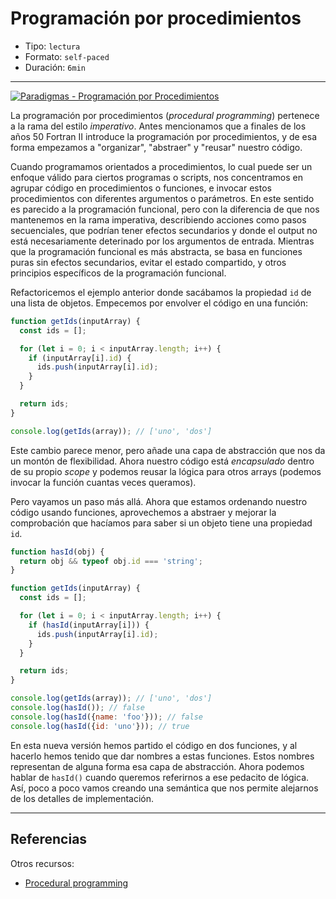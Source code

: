 # Programación por procedimientos

* Tipo: `lectura`
* Formato: `self-paced`
* Duración: `6min`

***

[![Paradigmas - Programación por Procedimientos](https://embedwistia-a.akamaihd.net/deliveries/4e3484d4a5311cad9a043dc69d9243ed023538e5.jpg?image_play_button_size=2x&amp;image_crop_resized=960x540&amp;image_play_button=1&amp;image_play_button_color=f7b617e0)](https://laboratoria.wistia.com/medias/el19ibmhpj?wvideo=el19ibmhpj)

La programación por procedimientos (_procedural programming_) pertenece a la
rama del estilo _imperativo_. Antes mencionamos que a finales de los años 50
Fortran II introduce la programación por procedimientos, y de esa forma
empezamos a "organizar", "abstraer" y "reusar" nuestro código.

Cuando programamos orientados a procedimientos, lo cual puede ser un enfoque
válido para ciertos programas o scripts, nos concentramos en agrupar código
en procedimientos o funciones, e invocar estos procedimientos con diferentes
argumentos o parámetros. En este sentido es parecido a la programación
funcional, pero con la diferencia de que nos mantenemos en la rama imperativa,
describiendo acciones como pasos secuenciales, que podrían tener efectos
secundarios y donde el output no está necesariamente deterinado por los
argumentos de entrada. Mientras que la programación funcional es más abstracta,
se basa en funciones puras sin efectos secundarios, evitar el estado compartido,
y otros principios específicos de la programación funcional.

Refactoricemos el ejemplo anterior donde sacábamos la propiedad `id` de una
lista de objetos. Empecemos por envolver el código en una función:

```js
function getIds(inputArray) {
  const ids = [];

  for (let i = 0; i < inputArray.length; i++) {
    if (inputArray[i].id) {
      ids.push(inputArray[i].id);
    }
  }

  return ids;
}

console.log(getIds(array)); // ['uno', 'dos']
```

Este cambio parece menor, pero añade una capa de abstracción que nos da un
montón de flexibilidad. Ahora nuestro código está _encapsulado_ dentro de su
propio _scope_ y podemos reusar la lógica para otros arrays (podemos invocar la
función cuantas veces queramos).

Pero vayamos un paso más allá. Ahora que estamos ordenando nuestro código usando
funciones, aprovechemos a abstraer y mejorar la comprobación que hacíamos para
saber si un objeto tiene una propiedad `id`.

```js
function hasId(obj) {
  return obj && typeof obj.id === 'string';
}

function getIds(inputArray) {
  const ids = [];

  for (let i = 0; i < inputArray.length; i++) {
    if (hasId(inputArray[i])) {
      ids.push(inputArray[i].id);
    }
  }

  return ids;
}

console.log(getIds(array)); // ['uno', 'dos']
console.log(hasId()); // false
console.log(hasId({name: 'foo'})); // false
console.log(hasId({id: 'uno'})); // true
```

En esta nueva versión hemos partido el código en dos funciones, y al hacerlo
hemos tenido que dar nombres a estas funciones. Estos nombres representan de
alguna forma esa capa de abstracción. Ahora podemos hablar de `hasId()`
cuando queremos referirnos a ese pedacito de lógica. Así, poco a poco vamos
creando una semántica que nos permite alejarnos de los detalles de
implementación.

***

## Referencias

Otros recursos:

* [Procedural programming](https://en.wikipedia.org/wiki/Procedural_programming)

